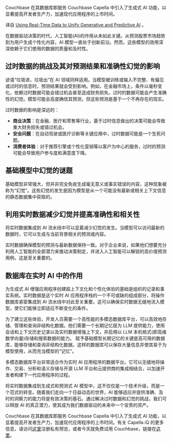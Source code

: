 <!--
# 利用实时数据统一生成式和预测式AI
https://cdn.thenewstack.io/media/2023/09/bb4fef0e-cycling-8215968_1280-1024x682.jpg
Feature image by Armin Forster from Pixabay.
-->

Couchbase 在其数据库即服务 Couchbase Capella 中引入了生成式 AI 功能，以显著提高开发者生产力，加速现代应用程序的上市时间。

译自 [Using Real-Time Data to Unify Generative and Predictive AI](https://thenewstack.io/using-real-time-data-to-unify-generative-and-predictive-ai/) 。

在数据驱动决策的时代，人工智能(AI)的作用从未如此关键。从预测股票市场趋势到为用户生成个性化内容，AI 模型一直处于创新前沿。然而，这些模型的效用深深依赖于它们使用的数据的质量和及时性。

## 过时数据的挑战及其对预测结果和准确性幻觉的影响

谚语“垃圾进，垃圾出”在 AI 领域同样适用。当模型被训练或输入不完整、有偏见或过时的信息时，预测结果就会受到影响。例如，在金融市场上，条件以毫秒变化，依赖过时数据可能会错过机会甚至造成财务损失。过时的数据可能会产生准确性的幻觉。模型可能会高度确信其预测，但这些预测是基于一个不再存在的现实。

过时数据的影响是深远的：

- **商业决策**：在金融、医疗和零售等行业，基于过时信息做出的决策可能会导致重大财务损失或错过机会。
- **安全问题**：在自动驾驶或医疗诊断等关键应用中，过时数据可能是一个生死问题。
- **消费者体验**：对于推荐引擎或个性化营销等以客户为中心的服务，过时的预测可能会导致用户参与度和满意度下降。

## 基础模型中幻觉的谜题

基础模型非常强大，但并非完全免疫生成毫无意义或事实错误的内容，这种现象被称为“幻觉”。这些幻觉的发生是因为模型是从一个可能没有最新或相关上下文信息的静态数据集中获取的。

## 利用实时数据减少幻觉并提高准确性和相关性

将实时数据集成到 AI 流水线中可以显着减少幻觉的发生。当模型可以访问最新的数据时，它可以生成与当前背景相关的预测或内容。

实时数据确保模型的预测与最新数据保持一致。对于企业来说，如果他们想要充分利用人工智能的全部潜力来推动决策制定，并进入人工智能可以解锁的高价值预测用例，这是至关重要的。

## 数据库在实时 AI 中的作用

为生成式 AI 增强应用程序创建超上下文化和个性化体验的基础是组织的记录和事实系统。实时数据是这个实时 AI 应用程序栈的一个不可或缺的组成部分，将操作数据库紧密集成到 AI 流水线中对此至关重要。这可以确保实时数据无缝地流入模型，使它们能够立即适应不断变化的条件。

为了建立这些体验，开发人员需要一个高性能的多模态数据库平台，可以高效地存储、管理和查询非结构化数据。他们需要一个长期记忆层为 LLM 提供能力，使用会话和上下文历史记录以及实时数据增强上下文，并启用以 LLM 本机格式(即高维数学向量)存储和搜索数据的能力。 赋予基础模型长期记忆的关键是高可用的数据库，能够存储和查询非结构化数据。这样的数据库可以保存大量信息并使其易于为模型使用，从而充当模型的“记忆”。

多模态数据库平台非常适合作为实时 AI 应用程序的数据平台。它可以无缝地将操作、交易、分析和语义存储与开源 LLM 平台和云提供商的集成相结合，以加速开发者构建下一代应用程序的过程。

将实时数据集成到生成式和预测式 AI 模型中，这不仅仅是一个技术升级，而是一个范式的转变。随着我们走向一个日益动态的世界，AI 能够适应并提供准确、及时的洞察力的能力将是有效决策的基石。通过解决过时数据和幻觉的挑战，我们可以释放 AI 的真正潜力，使其成为我们数据驱动的未来中一个宝贵的资产。

Couchbase 在其数据库即服务 Couchbase Capella 中引入了生成式 AI 功能，以显着提高开发者生产力，加速现代应用程序的上市时间。有关 Capella iQ 的更多信息，请访问[这里](http://www.couchbase.com/ai-cloud-services/)注册私有预览，或者今天就免费试用 Couchbase，链接在[这里](https://cloud.couchbase.com/sign-up/?ref=blog)。
